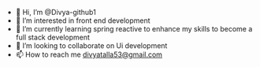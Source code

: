 - 👋 Hi, I’m @Divya-github1
- 👀 I’m interested in front end development
- 🌱 I’m currently learning spring reactive to enhance my skills to become a full stack development
- 💞️ I’m looking to collaborate on Ui development
- 📫 How to reach me divyatalla53@gmail.com

<!---
Divya-github1/Divya-github1 is a ✨ special ✨ repository because its `README.md` (this file) appears on your GitHub profile.
You can click the Preview link to take a look at your changes.
--->
